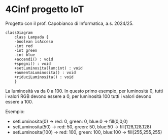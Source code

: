 # 4Cinf progetto IoT

Progetto con il prof. Capobianco di Informatica, a.s. 2024/25.

```mermaid
classDiagram
    class Lampada {
    -boolean isAcceso
    -int red
    -int green
    -int blue
    +accendi() : void
    +spegni() : void
    +setLuminosita(lum:int) : void
    +aumentaLuminosita() : void
    +riduciLuminosita() : void
    }
```

La luminosità va da 0 a 100. In questo primo esempio, per luminosità 0, tutti i valori RGB devono essere a 0, per luminosità 100 tutti i valori devono essere a 100.

Esempio:

- setLuminosita(0)  -> red: 0, green: 0, blue:0 -> fill(0,0,0)
- setLuminosita(50)  -> red: 50, green: 50, blue:50 -> fill(128,128,128)
- setLuminosita(100)  -> red: 100, green: 100, blue:100 -> fill(255,255,255)

